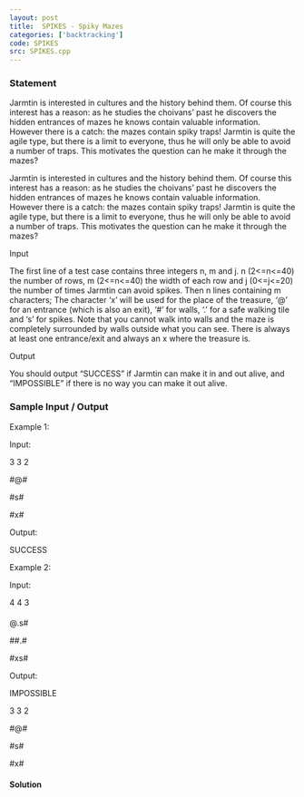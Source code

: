 ```yaml
---
layout: post
title:  SPIKES - Spiky Mazes
categories: ['backtracking']
code: SPIKES
src: SPIKES.cpp
---
```


### **Statement**

Jarmtin is interested in cultures and the history behind them. Of course this
interest has a reason: as he studies the choivans’ past he discovers the
hidden entrances of mazes he knows contain valuable information. However there
is a catch: the mazes contain spiky traps! Jarmtin is quite the agile type,
but there is a limit to everyone, thus he will only be able to avoid a number
of traps. This motivates the question can he make it through the mazes?

Jarmtin is interested in cultures and the history behind them. Of course this
interest has a reason: as he studies the choivans’ past he discovers the
hidden entrances of mazes he knows contain valuable information. However there
is a catch: the mazes contain spiky traps! Jarmtin is quite the agile type,
but there is a limit to everyone, thus he will only be able to avoid a number
of traps. This motivates the question can he make it through the mazes?

Input

The first line of a test case contains three integers n, m and j. n (2<=n<=40)
the number of rows, m (2<=n<=40) the width of each row and j (0<=j<=20) the
number of times Jarmtin can avoid spikes. Then n lines containing m
characters; The character ‘x’ will be used for the place of the treasure, ‘@’
for an entrance (which is also an exit), ‘#’ for walls, ‘.’ for a safe walking
tile and ‘s’ for spikes. Note that you cannot walk into walls and the maze is
completely surrounded by walls outside what you can see. There is always at
least one entrance/exit and always an x where the treasure is.

Output

You should output “SUCCESS” if Jarmtin can make it in and out alive, and
“IMPOSSIBLE” if there is no way you can make it out alive.

  

### Sample Input / Output

Example 1:

Input:

3 3 2

#@#

#s#

#x#

Output:

SUCCESS

Example 2:

Input:

4 4 3

####

@.s#

##.#

#xs#

Output:

IMPOSSIBLE

3 3 2

#@#

#s#

#x#



#### **Solution**



